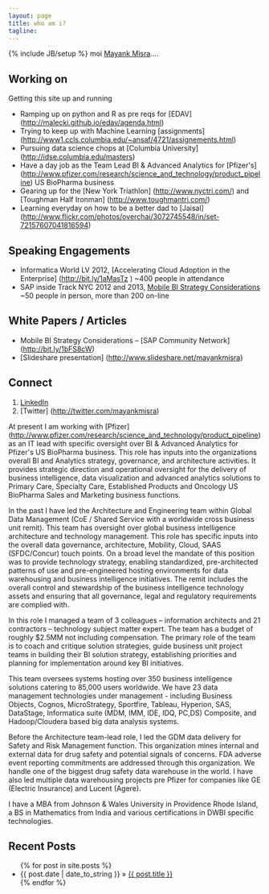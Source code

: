 ```yaml
---
layout: page
title: who am i?
tagline: 
---
```

{% include JB/setup %}
 moi [Mayank Misra](http://mayankmisra.com/read-me/)....   

## Working on ##
Getting this site up and running
- Ramping up on python and R as pre reqs for [EDAV] (http://malecki.github.io/edav/agenda.html)
- Trying to keep up with Machine Learning [assignments] (http://www1.ccls.columbia.edu/~ansaf/4721/assignements.html)
- Pursuing data science chops at [Columbia University] (http://idse.columbia.edu/masters)
- Have a day job as the Team Lead BI & Advanced Analytics for [Pfizer's] (http://www.pfizer.com/research/science_and_technology/product_pipeline) US BioPharma business
- Gearing up for the [New York Triathlon] (http://www.nyctri.com/) and [Toughman Half Ironman] (http://www.toughmantri.com/)
- Learning everyday on how to be a better dad to [Jaisal] (http://www.flickr.com/photos/overchai/3072745548/in/set-72157607041816594) 

## Speaking Engagements ##
- Informatica World LV 2012, [Accelerating Cloud Adoption in the Enterprise]  (http://bit.ly/1aMasTz ) ~400 people in attendance
- SAP inside Track NYC 2012 and 2013, [Mobile BI Strategy Considerations](http://bit.ly/14WxdyB) ~50 people in person, more than 200 on-line

## White Papers / Articles ##
- Mobile BI Strategy Considerations – [SAP Community Network] (http://bit.ly/1bFS8cW) 
- [Slideshare presentation] (http://www.slideshare.net/mayankmisra)

## Connect ##
1. [LinkedIn](http://linkedin.com/in/mayankmisra) 
1. [Twitter] (http://twitter.com/mayankmisra)

 At present I am working with [Pfizer] (http://www.pfizer.com/research/science_and_technology/product_pipeline) as an IT lead with specific oversight over BI & Advanced Analytics for Pfizer's US BioPharma business.  This role has inputs into the organizations overall BI and Analytics strategy, governance, and architecture activities.  It provides strategic direction and operational oversight for the delivery of business intelligence, data visualization and advanced analytics solutions to Primary Care, Specialty Care, Established Products and Oncology US BioPharma Sales and Marketing business functions. 

 In the past I have led the Architecture and Engineering team within Global Data Management (CoE / Shared Service with a worldwide cross business unit remit).  This team has  oversight over global business intelligence architecture and technology management.  This role has specific inputs into the overall data governance, architecture, Mobility, Cloud, SAAS (SFDC/Concur) touch points.  On a broad level the mandate of this position was to provide technology strategy, enabling standardized, pre-architected patterns of use and pre-engineered hosting environments for data warehousing and business intelligence initiatives. The remit includes the overall control and stewardship of the business intelligence technology assets and ensuring that all governance, legal and regulatory requirements are complied with.

 In this role I managed a team of 3 colleagues – information architects and 21 contractors – technology subject matter expert. The team has a budget of roughly $2.5MM not including compensation. The primary role of the team is to coach and critique solution strategies, guide business unit project teams in building their BI solution strategy, establishing priorities and planning for implementation around key BI initiatives.

 This team oversees systems hosting over 350 business intelligence solutions catering to 85,000 users worldwide. We have 23 data management technologies under management - including Business Objects, Cognos, MicroStrategy, Sportfire, Tableau, Hyperion, SAS, DataStage, Informatica suite (MDM, IMM, IDE, IDQ, PC,DS) Composite, and Hadoop/Cloudera based big data analysis systems. 

 Before the Architecture team-lead role, I led the GDM data delivery for Safety and Risk Management function.  This organization mines internal and external data for drug safety and potential signals of concerns.  FDA adverse event reporting commitments are addressed through this organization.  We handle one of the biggest drug safety data warehouse in the world.   I have also led multiple data warehousing projects pre Pfizer for companies like GE (Electric Insurance) and Lucent (Agere). 

 I have a MBA from Johnson & Wales University in Providence Rhode Island, a BS in Mathematics from India and various certifications in DWBI specific technologies. 



## Recent Posts ##

<ul class="posts">
  {% for post in site.posts %}
    <li><span>{{ post.date | date_to_string }}</span> &raquo; <a href="{{ BASE_PATH }}{{ post.url }}">{{ post.title }}</a></li>
  {% endfor %}
</ul>




